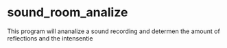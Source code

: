 # sound_room_analize

This program will ananalize a sound recording and determen the amount of reflections and the intensentie
